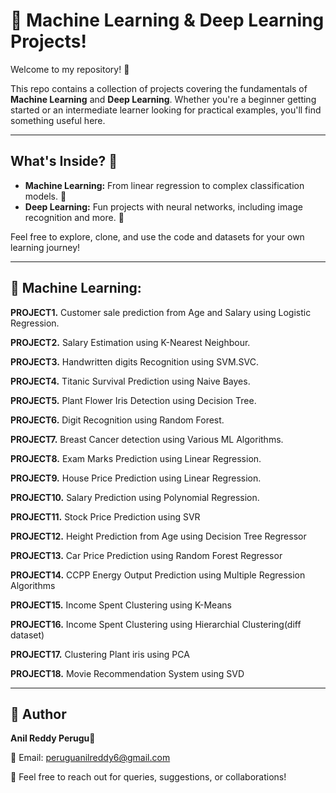 # 🤖 Machine Learning & Deep Learning Projects!

Welcome to my repository! 👋

This repo contains a collection of projects covering the fundamentals of **Machine Learning** and **Deep Learning**. Whether you're a beginner getting started or an intermediate learner looking for practical examples, you'll find something useful here.

---

## What's Inside? 📂

* **Machine Learning:** From linear regression to complex classification models. 🧠
* **Deep Learning:** Fun projects with neural networks, including image recognition and more. 🚀
  
Feel free to explore, clone, and use the code and datasets for your own learning journey!

---

## 🧬 Machine Learning:

**PROJECT1.** Customer sale prediction from Age and Salary using Logistic Regression.

**PROJECT2.** Salary Estimation using K-Nearest Neighbour.

**PROJECT3.** Handwritten digits Recognition using SVM.SVC.

**PROJECT4.** Titanic Survival Prediction using Naive Bayes.

**PROJECT5.** Plant Flower Iris Detection using Decision Tree.

**PROJECT6.** Digit Recognition using Random Forest.

**PROJECT7.** Breast Cancer detection using Various ML Algorithms.

**PROJECT8.** Exam Marks Prediction using Linear Regression.

**PROJECT9.** House Price Prediction using Linear Regression.

**PROJECT10.** Salary Prediction using Polynomial Regression.

**PROJECT11.** Stock Price Prediction using SVR

**PROJECT12.** Height Prediction from Age using Decision Tree Regressor

**PROJECT13.** Car Price Prediction using Random Forest Regressor

**PROJECT14.** CCPP Energy Output Prediction using Multiple Regression Algorithms

**PROJECT15.** Income Spent Clustering using K-Means

**PROJECT16.** Income Spent Clustering using Hierarchial Clustering(diff dataset)

**PROJECT17.** Clustering Plant iris using PCA

**PROJECT18.** Movie Recommendation System using SVD

---

## 📇 Author

**Anil Reddy Perugu💝**

📧 Email: peruguanilreddy6@gmail.com

📍 Feel free to reach out for queries, suggestions, or collaborations!

